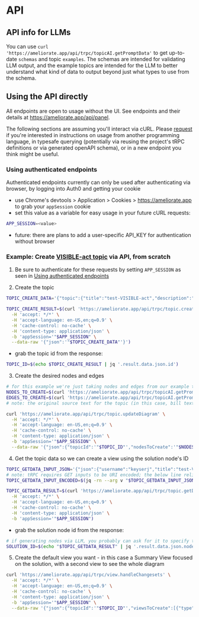 # API

## API info for LLMs

You can use `curl 'https://ameliorate.app/api/trpc/topicAI.getPromptData'` to get up-to-date `schemas` and topic `examples`. The schemas are intended for validating LLM output, and the example topics are intended for the LLM to better understand what kind of data to output beyond just what types to use from the schema.

## Using the API directly

All endpoints are open to usage without the UI. See endpoints and their details at https://ameliorate.app/api/panel.

The following sections are assuming you'll interact via cURL. Please [request](https://github.com/amelioro/ameliorate/blob/main/CONTRIBUTING.md#reaching-out) if you're interested in instructions on usage from another programming language, in typesafe querying (potentially via reusing the project's tRPC definitions or via generated openAPI schema), or in a new endpoint you think might be useful.

### Using authenticated endpoints

Authenticated endpoints currently can only be used after authenticating via browser, by logging into Auth0 and getting your cookie

- use Chrome's devtools > Application > Cookies > https://ameliorate.app to grab your `appSession` cookie
- set this value as a variable for easy usage in your future cURL requests:

```bash
APP_SESSION=<value>
```

- future: there are plans to add a user-specific API_KEY for authentication without browser

### Example: Create [VISIBLE-act topic](https://ameliorate.app/keyserj/bill-HR-4667-VISIBLE-act) via API, from scratch

1. Be sure to authenticate for these requests by setting `APP_SESSION` as seen in [Using authenticated endpoints](#using-authenticated-endpoints)

2. Create the topic

```bash
TOPIC_CREATE_DATA='{"topic":{"title":"test-VISIBLE-act","description":"based on bill description https://pluralpolicy.com/app/legislative-tracking/bill/details/federal-119-hr4667/2784356 and Kialo arguments https://www.kialo.com/do-you-support-hr-4667-visible-act-72582","visibility":"private","allowAnyoneToEdit":false},"quickViews":[]}'

TOPIC_CREATE_RESULT=$(curl 'https://ameliorate.app/api/trpc/topic.create' \
  -H 'accept: */*' \
  -H 'accept-language: en-US,en;q=0.9' \
  -H 'cache-control: no-cache' \
  -H 'content-type: application/json' \
  -b 'appSession='"$APP_SESSION" \
  --data-raw '{"json":'"$TOPIC_CREATE_DATA"'}')
```

- grab the topic id from the response:

```bash
TOPIC_ID=$(echo $TOPIC_CREATE_RESULT | jq '.result.data.json.id')
```

3. Create the desired nodes and edges

```bash
# for this example we're just taking nodes and edges from our example topic
NODES_TO_CREATE=$(curl 'https://ameliorate.app/api/trpc/topicAI.getPromptData' | jq '.result.data.json.examples.visibleAct.topic.nodesToCreate')
EDGES_TO_CREATE=$(curl 'https://ameliorate.app/api/trpc/topicAI.getPromptData' | jq '.result.data.json.examples.visibleAct.topic.edgesToCreate')
# note: the original source text for the topic (in this case, bill text + kialo arguments) can also be found via `jq '.result.data.json.examples.visibleAct.sourceText'`

curl 'https://ameliorate.app/api/trpc/topic.updateDiagram' \
  -H 'accept: */*' \
  -H 'accept-language: en-US,en;q=0.9' \
  -H 'cache-control: no-cache' \
  -H 'content-type: application/json' \
  -b 'appSession='"$APP_SESSION" \
  --data-raw '{"json":{"topicId":'"$TOPIC_ID"',"nodesToCreate":'"$NODES_TO_CREATE"',"edgesToCreate":'"$EDGES_TO_CREATE"'}}'
```

4. Get the topic data so we can create a view using the solution node's ID

```bash
TOPIC_GETDATA_INPUT_JSON='{"json":{"username":"keyserj","title":"test-VISIBLE-act"}}'
# note: tRPC requires GET inputs to be URI encoded; the below line relies on `jq` to do this, but you can also use `python` or `node` (ask ChatGPT)
TOPIC_GETDATA_INPUT_ENCODED=$(jq -rn --arg v "$TOPIC_GETDATA_INPUT_JSON" '$v|@uri')

TOPIC_GETDATA_RESULT=$(curl 'https://ameliorate.app/api/trpc/topic.getData?input='"$TOPIC_GETDATA_INPUT_ENCODED" \
  -H 'accept: */*' \
  -H 'accept-language: en-US,en;q=0.9' \
  -H 'cache-control: no-cache' \
  -H 'content-type: application/json' \
  -b 'appSession='"$APP_SESSION")
```

- grab the solution node id from the response:

```bash
# if generating nodes via LLM, you probably can ask for it to specify the central node with its output
SOLUTION_ID=$(echo "$TOPIC_GETDATA_RESULT" | jq '.result.data.json.nodes | .[] | select(.text=="HR 4667: The VISIBLE Act of 2025") | .id')
```

5. Create the default view you want - in this case a Summary View focused on the solution, with a second view to see the whole diagram

```bash
curl 'https://ameliorate.app/api/trpc/view.handleChangesets' \
  -H 'accept: */*' \
  -H 'accept-language: en-US,en;q=0.9' \
  -H 'cache-control: no-cache' \
  -H 'content-type: application/json' \
  -b 'appSession='"$APP_SESSION" \
  --data-raw '{"json":{"topicId":'"$TOPIC_ID"',"viewsToCreate":[{"type":"quick","title":"Overview","order":1,"viewState":{"format":"summary","summaryBreadcrumbNodeIds":['"$SOLUTION_ID"'],"selectedSummaryTab":"components"},"topicId":'"$TOPIC_ID"'},{"type":"quick","title":"Diagram","order":2,"viewState":{"format":"diagram","minimizeEdgeCrossings":true,"avoidEdgeLabelOverlap":true},"topicId":'"$TOPIC_ID"'}]}}'
```
